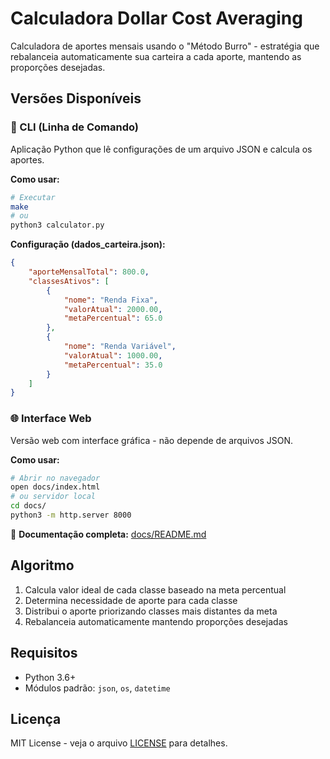 # Calculadora Dollar Cost Averaging

Calculadora de aportes mensais usando o "Método Burro" - estratégia que rebalanceia automaticamente sua carteira a cada aporte, mantendo as proporções desejadas.

## Versões Disponíveis

### 📁 CLI (Linha de Comando)
Aplicação Python que lê configurações de um arquivo JSON e calcula os aportes.

**Como usar:**
```bash
# Executar
make
# ou
python3 calculator.py
```

**Configuração (dados_carteira.json):**
```json
{
    "aporteMensalTotal": 800.0,
    "classesAtivos": [
        {
            "nome": "Renda Fixa",
            "valorAtual": 2000.00,
            "metaPercentual": 65.0
        },
        {
            "nome": "Renda Variável",
            "valorAtual": 1000.00,
            "metaPercentual": 35.0
        }
    ]
}
```

### 🌐 Interface Web
Versão web com interface gráfica - não depende de arquivos JSON.

**Como usar:**
```bash
# Abrir no navegador
open docs/index.html
# ou servidor local
cd docs/
python3 -m http.server 8000
```

📖 **Documentação completa:** [docs/README.md](docs/README.md)

## Algoritmo

1. Calcula valor ideal de cada classe baseado na meta percentual
2. Determina necessidade de aporte para cada classe  
3. Distribui o aporte priorizando classes mais distantes da meta
4. Rebalanceia automaticamente mantendo proporções desejadas

## Requisitos

- Python 3.6+
- Módulos padrão: `json`, `os`, `datetime`

## Licença

MIT License - veja o arquivo [LICENSE](LICENSE) para detalhes.
